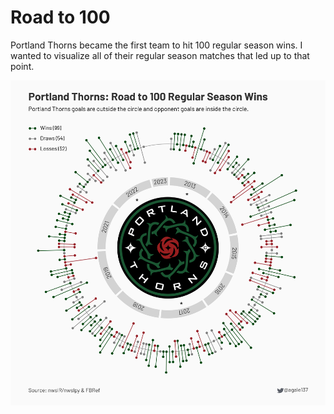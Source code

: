 # Road to 100

Portland Thorns became the first team to hit 100 regular season wins. I wanted
to visualize all of their regular season matches that led up to that point.

![Portland road to 100 wins](images/POR_road_to_100.png)